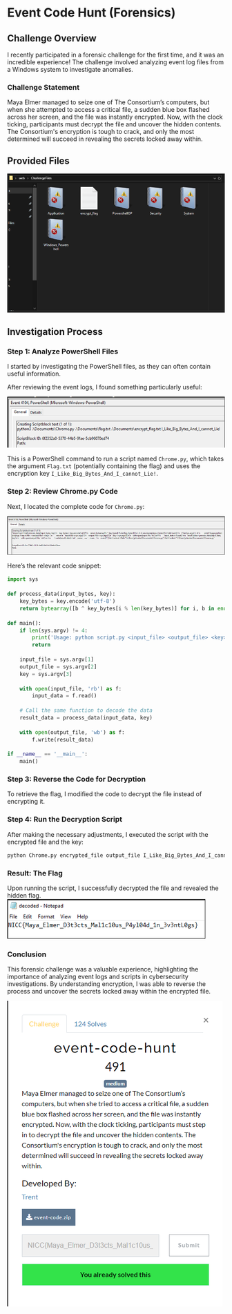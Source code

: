 # Event Code Hunt (Forensics)

## Challenge Overview

I recently participated in a forensic challenge for the first time, and it was an incredible experience! The challenge involved analyzing event log files from a Windows system to investigate anomalies.

### Challenge Statement

Maya Elmer managed to seize one of The Consortium’s computers, but when she attempted to access a critical file, a sudden blue box flashed across her screen, and the file was instantly encrypted. Now, with the clock ticking, participants must decrypt the file and uncover the hidden contents. The Consortium's encryption is tough to crack, and only the most determined will succeed in revealing the secrets locked away within.

## Provided Files

![Event Log Files](Forensics/1.png)

## Investigation Process

### Step 1: Analyze PowerShell Files

I started by investigating the PowerShell files, as they can often contain useful information.

After reviewing the event logs, I found something particularly useful:

![PowerShell Command](Forensics/2.png)

This is a PowerShell command to run a script named `Chrome.py`, which takes the argument `Flag.txt` (potentially containing the flag) and uses the encryption key `I_Like_Big_Bytes_And_I_cannot_Lie!`.

### Step 2: Review Chrome.py Code

Next, I located the complete code for `Chrome.py`:

![Chrome.py Code](Forensics/3.png)

Here’s the relevant code snippet:

```python
import sys

def process_data(input_bytes, key):
    key_bytes = key.encode('utf-8')
    return bytearray([b ^ key_bytes[i % len(key_bytes)] for i, b in enumerate(input_bytes)])

def main():
    if len(sys.argv) != 4:
        print('Usage: python script.py <input_file> <output_file> <key>')
        return
    
    input_file = sys.argv[1]
    output_file = sys.argv[2]
    key = sys.argv[3]

    with open(input_file, 'rb') as f:
        input_data = f.read()

    # Call the same function to decode the data
    result_data = process_data(input_data, key)

    with open(output_file, 'wb') as f:
        f.write(result_data)

if __name__ == '__main__':
    main()
```
### Step 3: Reverse the Code for Decryption

To retrieve the flag, I modified the code to decrypt the file instead of encrypting it.

### Step 4: Run the Decryption Script

After making the necessary adjustments, I executed the script with the encrypted file and the key:

```bash
python Chrome.py encrypted_file output_file I_Like_Big_Bytes_And_I_cannot_Lie!
```
### Result: The Flag

Upon running the script, I successfully decrypted the file and revealed the hidden flag.
![](Forensics/4.png)


### Conclusion

This forensic challenge was a valuable experience, highlighting the importance of analyzing event logs and scripts in cybersecurity investigations. By understanding encryption, I was able to reverse the process and uncover the secrets locked away within the encrypted file.

![](Forensics/5.png)

